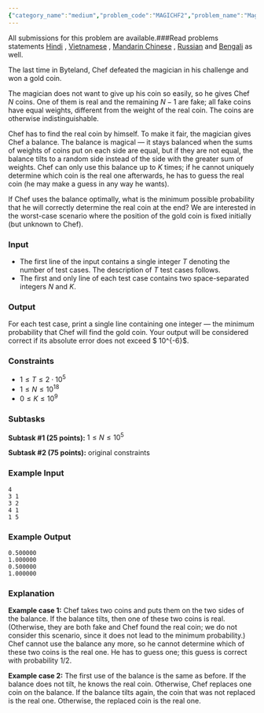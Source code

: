 ```yaml
---
{"category_name":"medium","problem_code":"MAGICHF2","problem_name":"Magician versus Chef 2","languages_supported":{"0":"C","1":"CPP14","2":"JAVA","3":"PYTH","4":"PYTH 3.6","5":"PYPY","6":"CS2","7":"PAS fpc","8":"PAS gpc","9":"RUBY","10":"PHP","11":"GO","12":"NODEJS","13":"HASK","14":"rust","15":"SCALA","16":"swift","17":"D","18":"PERL","19":"FORT","20":"WSPC","21":"ADA","22":"CAML","23":"ICK","24":"BF","25":"ASM","26":"CLPS","27":"PRLG","28":"ICON","29":"SCM qobi","30":"PIKE","31":"ST","32":"NICE","33":"LUA","34":"BASH","35":"NEM","36":"LISP sbcl","37":"LISP clisp","38":"SCM guile","39":"JS","40":"ERL","41":"TCL","42":"kotlin","43":"PERL6","44":"TEXT","45":"SCM chicken","46":"PYP3","47":"CLOJ","48":"COB","49":"FS"},"max_timelimit":1,"source_sizelimit":50000,"problem_author":"shivam_g1470","problem_tester":null,"date_added":"29-10-2018","tags":{"0":"cases","1":"easy","2":"nov18","3":"optimal","4":"probability","5":"shivam_g1470","6":"taran_1407"},"editorial_url":"https://discuss.codechef.com/problems/MAGICHF2","time":{"view_start_date":1542015002,"submit_start_date":1542015002,"visible_start_date":1542015002,"end_date":1735669800},"is_direct_submittable":false,"layout":"problem"}
---
```

<span class="solution-visible-txt">All submissions for this problem are available.</span>###Read problems statements [Hindi](http://www.codechef.com/download/translated/NOV18/hindi/MAGICHF2.pdf) , [Vietnamese](http://www.codechef.com/download/translated/NOV18/vietnamese/MAGICHF2.pdf) , [Mandarin Chinese](http://www.codechef.com/download/translated/NOV18/mandarin/MAGICHF2.pdf) , [Russian](http://www.codechef.com/download/translated/NOV18/russian/MAGICHF2.pdf) and [Bengali](http://www.codechef.com/download/translated/NOV18/bengali/MAGICHF2.pdf) as well.

The last time in Byteland, Chef defeated the magician in his challenge and won a gold coin.

The magician does not want to give up his coin so easily, so he gives Chef $N$ coins. One of them is real and the remaining $N-1$ are fake; all fake coins have equal weights, different from the weight of the real coin. The coins are otherwise indistinguishable.

Chef has to find the real coin by himself. To make it fair, the magician gives Chef a balance. The balance is magical — it stays balanced when the sums of weights of coins put on each side are equal, but if they are not equal, the balance tilts to a random side instead of the side with the greater sum of weights. Chef can only use this balance up to $K$ times; if he cannot uniquely determine which coin is the real one afterwards, he has to guess the real coin (he may make a guess in any way he wants).

If Chef uses the balance optimally, what is the minimum possible probability that he will correctly determine the real coin at the end? We are interested in the worst-case scenario where the position of the gold coin is fixed initially (but unknown to Chef).

### Input
- The first line of the input contains a single integer $T$ denoting the number of test cases. The description of $T$ test cases follows.
- The first and only line of each test case contains two space-separated integers $N$ and $K$.

### Output
For each test case, print a single line containing one integer — the minimum probability that Chef will find the gold coin. Your output will be considered correct if its absolute error does not exceed $ 10^{-6}$.

### Constraints 
- $1 \le T \le 2 \cdot 10^5$
- $1 \le N \le 10^{18}$
- $0 \le K \le 10^9$

### Subtasks
**Subtask #1 (25 points):** $1 \le N \le 10^5$

**Subtask #2 (75 points):** original constraints

### Example Input
```
4
3 1
3 2
4 1
1 5
```

### Example Output
```
0.500000
1.000000
0.500000
1.000000
```

### Explanation
**Example case 1:** Chef takes two coins and puts them on the two sides of the balance. If the balance tilts, then one of these two coins is real. (Otherwise, they are both fake and Chef found the real coin; we do not consider this scenario, since it does not lead to the minimum probability.) Chef cannot use the balance any more, so he cannot determine which of these two coins is the real one. He has to guess one; this guess is correct with probability $1/2$.

**Example case 2:** The first use of the balance is the same as before. If the balance does not tilt, he knows the real coin. Otherwise, Chef replaces one coin on the balance. If the balance tilts again, the coin that was not replaced is the real one. Otherwise, the replaced coin is the real one.
